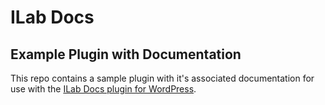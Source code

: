 # ILab Docs 
## Example Plugin with Documentation

This repo contains a sample plugin with it's associated documentation for use with the [ILab Docs plugin for WordPress](https://github.com/Interfacelab/ilab-docs).